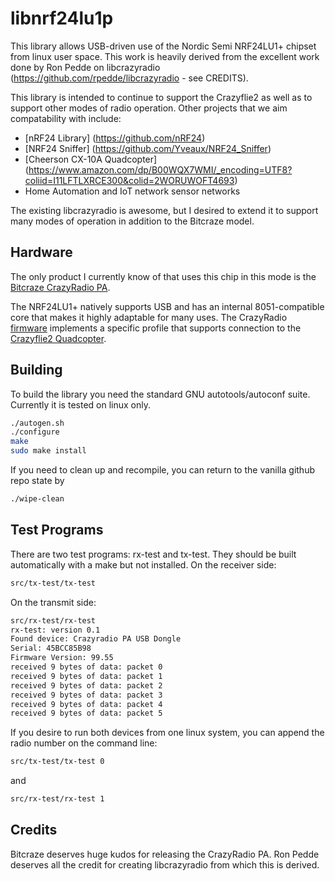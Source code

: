 # libnrf24lu1p #

This library allows USB-driven use of the Nordic Semi NRF24LU1+
chipset from linux user space.  This work is heavily derived from the
excellent work done by Ron Pedde on libcrazyradio
(https://github.com/rpedde/libcrazyradio - see CREDITS).

This library is intended to continue to support the Crazyflie2 as well
as to support other modes of radio operation.  Other projects that we
aim compatability with include:

* [nRF24 Library] (https://github.com/nRF24)
* [NRF24 Sniffer] (https://github.com/Yveaux/NRF24_Sniffer)
* [Cheerson CX-10A Quadcopter] (https://www.amazon.com/dp/B00WQX7WMI/_encoding=UTF8?coliid=I11LFTLXRCE300&colid=2WORUWOFT4693)
* Home Automation and IoT network sensor networks

The existing libcrazyradio is awesome, but I desired to extend it to
support many modes of operation in addition to the Bitcraze model. 

## Hardware ##

The only product I currently know of that uses this chip in this mode
is the [Bitcraze CrazyRadio
PA](https://www.bitcraze.io/crazyradio-pa).

The NRF24LU1+ natively supports USB and has an internal 8051-compatible core that makes it
highly adaptable for many uses.  The CrazyRadio
[firmware](https://github.com/bitcraze/crazyradio-firmware) implements
a specific profile that supports connection to the [Crazyflie2
Quadcopter](https://www.bitcraze.io/crazyflie-2/).

## Building ##

To build the library you need the standard GNU autotools/autoconf
suite.  Currently it is tested on linux only.

````bash
./autogen.sh
./configure
make
sudo make install
````
If you need to clean up and recompile, you can return to the vanilla
github repo state by 

````bash
./wipe-clean
````

## Test Programs ##

There are two test programs:  rx-test and tx-test.  They should be
built automatically with a make but not installed. On the receiver side:

````bash
src/tx-test/tx-test 
````

On the transmit side:

````bash
src/rx-test/rx-test 
rx-test: version 0.1
Found device: Crazyradio PA USB Dongle
Serial: 45BCC85B98
Firmware Version: 99.55
received 9 bytes of data: packet 0
received 9 bytes of data: packet 1
received 9 bytes of data: packet 2
received 9 bytes of data: packet 3
received 9 bytes of data: packet 4
received 9 bytes of data: packet 5
````

If you desire to run both devices from one linux system, you can
append the radio number on the command line:

````bash
src/tx-test/tx-test 0
````

and 

````bash
src/rx-test/rx-test 1 
````

## Credits ##

Bitcraze deserves huge kudos for releasing the CrazyRadio PA.  Ron
Pedde deserves all the credit for creating libcrazyradio from which
this is derived.  





